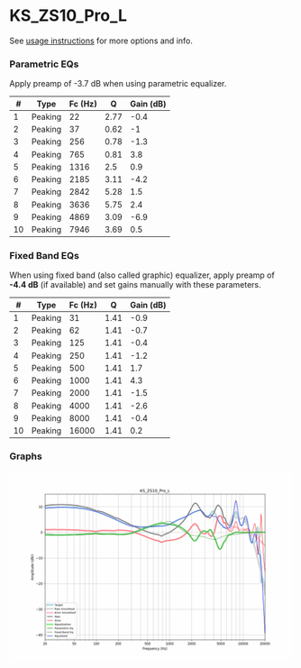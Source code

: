 # KS_ZS10_Pro_L
See [usage instructions](https://github.com/jaakkopasanen/AutoEq#usage) for more options and info.

### Parametric EQs
Apply preamp of -3.7 dB when using parametric equalizer.

|   # | Type    |   Fc (Hz) |    Q |   Gain (dB) |
|-----|---------|-----------|------|-------------|
|   1 | Peaking |        22 | 2.77 |        -0.4 |
|   2 | Peaking |        37 | 0.62 |        -1   |
|   3 | Peaking |       256 | 0.78 |        -1.3 |
|   4 | Peaking |       765 | 0.81 |         3.8 |
|   5 | Peaking |      1316 | 2.5  |         0.9 |
|   6 | Peaking |      2185 | 3.11 |        -4.2 |
|   7 | Peaking |      2842 | 5.28 |         1.5 |
|   8 | Peaking |      3636 | 5.75 |         2.4 |
|   9 | Peaking |      4869 | 3.09 |        -6.9 |
|  10 | Peaking |      7946 | 3.69 |         0.5 |

### Fixed Band EQs
When using fixed band (also called graphic) equalizer, apply preamp of **-4.4 dB** (if available) and set gains manually with these parameters.

|   # | Type    |   Fc (Hz) |    Q |   Gain (dB) |
|-----|---------|-----------|------|-------------|
|   1 | Peaking |        31 | 1.41 |        -0.9 |
|   2 | Peaking |        62 | 1.41 |        -0.7 |
|   3 | Peaking |       125 | 1.41 |        -0.4 |
|   4 | Peaking |       250 | 1.41 |        -1.2 |
|   5 | Peaking |       500 | 1.41 |         1.7 |
|   6 | Peaking |      1000 | 1.41 |         4.3 |
|   7 | Peaking |      2000 | 1.41 |        -1.5 |
|   8 | Peaking |      4000 | 1.41 |        -2.6 |
|   9 | Peaking |      8000 | 1.41 |        -0.4 |
|  10 | Peaking |     16000 | 1.41 |         0.2 |

### Graphs
![](./KS_ZS10_Pro_L.png)
